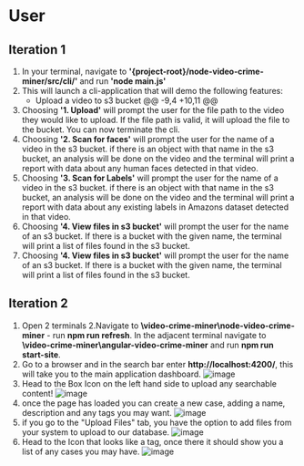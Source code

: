 # User

## Iteration 1
1. In your terminal, navigate to **'{project-root}/node-video-crime-miner/src/cli/'** and run **'node main.js'**
2. This will launch a cli-application that will demo the following features:
    - Upload a video to s3 bucket
@@ -9,4 +10,11 @@
3. Choosing **'1. Upload'** will prompt the user for the file path to the video they would like to upload. If the file path is valid, it will upload the file to the bucket. You can now terminate the cli. 
4. Choosing **'2. Scan for faces'** will prompt the user for the name of a video in the s3 bucket. if there is an object with that name in the s3 bucket, an analysis will be done on the video and the terminal will print a report with data about any human faces detected in that video.
5. Choosing **'3. Scan for Labels'** will prompt the user for the name of a video in the s3 bucket. if there is an object with that name in the s3 bucket, an analysis will be done on the video and the terminal will print a report with data about any existing labels in Amazons dataset detected in that video. 
6. Choosing **'4. View files in s3 bucket'** will prompt the user for the name of an s3 bucket. If there is a bucket with the given name, the terminal will print a list of files found in the s3 bucket.
6. Choosing **'4. View files in s3 bucket'** will prompt the user for the name of an s3 bucket. If there is a bucket with the given name, the terminal will print a list of files found in the s3 bucket.

## Iteration 2
1. Open 2 terminals
2.Navigate to **\video-crime-miner\node-video-crime-miner** - run **npm run refresh**. In the adjacent terminal navigate to **\video-crime-miner\angular-video-crime-miner** and run **npm run start-site**.
3. Go to a browser and in the search bar enter **http://localhost:4200/**, this will take you to the main application dashboard.
![image](https://user-images.githubusercontent.com/87199787/206324847-72519bf9-1450-4c9c-a920-0df85bdcbc6e.png)
4. Head to the Box Icon on the left hand side to upload any searchable content!
![image](https://user-images.githubusercontent.com/87199787/206339160-672e41c7-f34b-4f55-9b9c-c90bf54e15c3.png)
5. once the page has loaded you can create a new case, adding a name, description and any tags you may want. 
![image](https://user-images.githubusercontent.com/87199787/206339284-58db31e7-09c8-4c37-a97b-79e8723a158a.png)
6. if you go to the "Upload Files" tab, you have the option to add files from  your system to upload to our database.
![image](https://user-images.githubusercontent.com/87199787/206339367-33c6deae-f142-48d7-a8d0-68b81fcf0020.png)
7. Head to the Icon that looks like a tag, once there it should show you a list of any cases you may have.
![image](https://user-images.githubusercontent.com/87199787/206339452-03a9286c-7067-4180-b208-bb7ba60dadf9.png)
